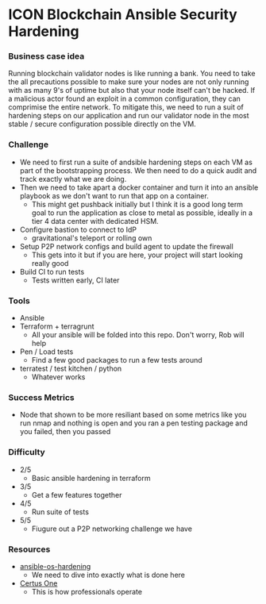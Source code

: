 ﻿
# ICON Blockchain Ansible Security Hardening

### Business case idea

Running blockchain validator nodes is like running a bank. You need to take the all precautions possible to make sure your nodes are not only running with as many 9's of uptime but also that your node itself can't be hacked.  If a malicious actor found an exploit in a common configuration, they can comprimise the entire network. To mitigate this, we need to run a suit of hardening steps on our application and run our validator node in the most stable / secure configuration possible directly on the VM. 

### Challenge

- We need to first run a suite of andsible hardening steps on each VM as part of the bootstrapping process. We then need to do a quick audit and track exactly what we are doing.  
- Then we need to take apart a docker container and turn it into an ansible playbook as we don't want to run that app on a container.
    - This might get pushback initially but I think it is a good long term goal to run the application as close to metal as possible, ideally in a tier 4 data center with dedicated HSM.
- Configure bastion to connect to IdP 
    - gravitational's teleport or rolling own
- Setup P2P network configs and build agent to update the firewall
    - This gets into it but if you are here, your project will start looking really good
- Build CI to run tests
    - Tests written early, CI later 

### Tools

- Ansible 
- Terraform + terragrunt 
    - All your ansible will be folded into this repo.  Don't worry, Rob will help 
- Pen / Load tests
    - Find a few good packages to run a few tests around 
- terratest / test kitchen / python 
    - Whatever works 

### Success Metrics
- Node that shown to be more resiliant based on some metrics like you run nmap and nothing is open and you ran a pen testing package and you failed, then you passed

### Difficulty
- 2/5 
    - Basic ansible hardening in terraform 
- 3/5 
    - Get a few features together 
- 4/5 
    - Run suite of tests  
- 5/5 
    - Fiugure out a P2P networking challenge we have 

### Resources 
- [ansible-os-hardening](https://github.com/dev-sec/ansible-os-hardening)   
    - We need to dive into exactly what is done here
- [Certus One](https://kb.certus.one/security.html)
    - This is how professionals operate